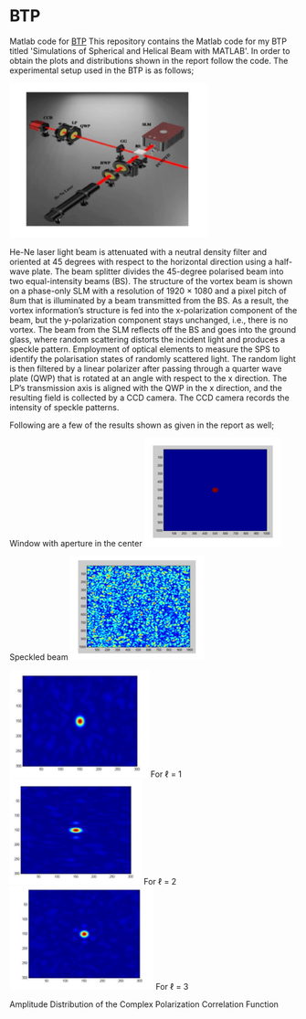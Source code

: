 # BTP
Matlab code for [BTP](BTP.pdf)
This repository contains the Matlab code for my BTP titled 'Simulations of Spherical and Helical Beam with MATLAB'. In order to obtain the plots and distributions shown in the report follow the code.
The experimental setup used in the BTP is as follows;

![Experimental Setup](images/es.PNG)

He-Ne laser light beam is attenuated with a neutral density filter and oriented at 45 degrees with respect to the horizontal direction using a half-wave plate. The beam splitter divides the 45-degree polarised beam into two equal-intensity beams (BS). The structure of the vortex beam is shown on a phase-only SLM with a resolution of 1920 × 1080 and a pixel pitch of 8um that is illuminated by a beam transmitted from the BS. As a result, the vortex information’s structure is fed into the x-polarization component of the beam, but the y-polarization component stays unchanged, i.e., there is no vortex. The beam from the SLM reflects off the BS and goes into the ground glass, where random scattering distorts the incident light and produces a speckle pattern. Employment of optical elements to measure the SPS to identify the polarisation states of randomly scattered light. The random light is then filtered by a linear polarizer after passing through a quarter wave plate (QWP) that is rotated at an angle with respect to the x direction. The LP’s transmission axis is aligned with the QWP in the x direction, and the resulting field is collected by a CCD camera. The CCD camera records the intensity of speckle patterns.

Following are a few of the results shown as given in the report as well;

Window with aperture in the center
![Window](images/res1.PNG)

Speckled beam
![Beam](images/res2.PNG)

![l1](images/res3.PNG)
For ℓ = 1
![l2](images/res4.PNG)
For ℓ = 2
![l3](images/res5.PNG)
For ℓ = 3

Amplitude Distribution of the Complex Polarization Correlation Function 

